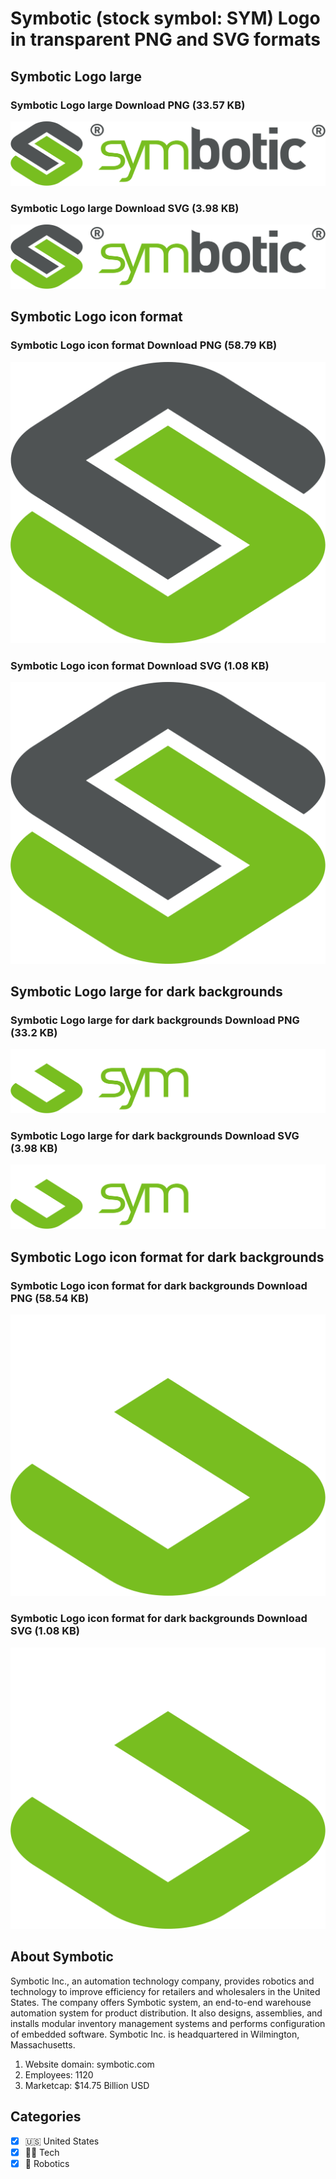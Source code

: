 # Symbotic (stock symbol: SYM) Logo in transparent PNG and SVG formats

## Symbotic Logo large

### Symbotic Logo large Download PNG (33.57 KB)

![Symbotic Logo large Download PNG (33.57 KB)](/img/orig/SYM_BIG-f9aa9757.png)

### Symbotic Logo large Download SVG (3.98 KB)

![Symbotic Logo large Download SVG (3.98 KB)](/img/orig/SYM_BIG-432af6fe.svg)

## Symbotic Logo icon format

### Symbotic Logo icon format Download PNG (58.79 KB)

![Symbotic Logo icon format Download PNG (58.79 KB)](/img/orig/SYM-e38652d8.png)

### Symbotic Logo icon format Download SVG (1.08 KB)

![Symbotic Logo icon format Download SVG (1.08 KB)](/img/orig/SYM-a1c0f623.svg)

## Symbotic Logo large for dark backgrounds

### Symbotic Logo large for dark backgrounds Download PNG (33.2 KB)

![Symbotic Logo large for dark backgrounds Download PNG (33.2 KB)](/img/orig/SYM_BIG.D-501df741.png)

### Symbotic Logo large for dark backgrounds Download SVG (3.98 KB)

![Symbotic Logo large for dark backgrounds Download SVG (3.98 KB)](/img/orig/SYM_BIG.D-509b2d2e.svg)

## Symbotic Logo icon format for dark backgrounds

### Symbotic Logo icon format for dark backgrounds Download PNG (58.54 KB)

![Symbotic Logo icon format for dark backgrounds Download PNG (58.54 KB)](/img/orig/SYM.D-da62a80b.png)

### Symbotic Logo icon format for dark backgrounds Download SVG (1.08 KB)

![Symbotic Logo icon format for dark backgrounds Download SVG (1.08 KB)](/img/orig/SYM.D-84697bc6.svg)

## About Symbotic

Symbotic Inc., an automation technology company, provides robotics and technology to improve efficiency for retailers and wholesalers in the United States. The company offers Symbotic system, an end-to-end warehouse automation system for product distribution. It also designs, assemblies, and installs modular inventory management systems and performs configuration of embedded software. Symbotic Inc. is headquartered in Wilmington, Massachusetts.

1. Website domain: symbotic.com
2. Employees: 1120
3. Marketcap: $14.75 Billion USD


## Categories
- [x] 🇺🇸 United States
- [x] 👩‍💻 Tech
- [x] 🤖 Robotics
